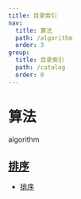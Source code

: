 ```yaml
---
title: 目录索引
nav:
  title: 算法
  path: /algorithm
  order: 3
group:
  title: 目录索引
  path: /catalog
  order: 0
---
```


# 算法

algorithm

## [排序](sorting/排序)

- [排序](sorting/排序)
